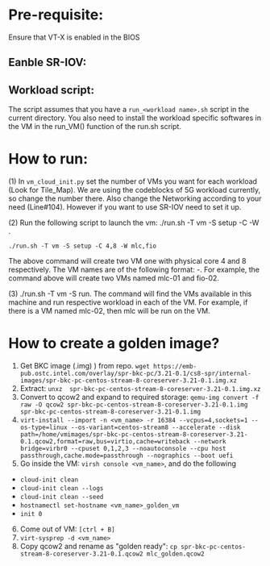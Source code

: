 # Pre-requisite: 
Ensure that VT-X is enabled in the BIOS
## Eanble SR-IOV:

## Workload script:
The script assumes that you have a `run_<workload name>.sh` script in the current directory. You also need to install the workload specific softwares in the VM in the run_VM() function of the run.sh script.
 
# How to run:
(1) In `vm_cloud_init.py` set the number of VMs you want for each workload (Look for Tile_Map). We are using the codeblocks of 5G workload currently, so change the number there. Also change the Networking according to your need (Line#104). However if you want to use SR-IOV need to set it up.

(2) Run the following script to launch the vm: ./run.sh -T vm -S setup -C <number of cpus for each vm> -W <list of workload names in lowercase>.
```
./run.sh -T vm -S setup -C 4,8 -W mlc,fio
```
The above command will create two VM one with physical core 4 and 8 respectively. The VM names are of the following format:  <workload-name>-<some id>. For example, the command above will create two VMs named mlc-01 and fio-02.

(3) ./run.sh -T vm -S run. The command will find the VMs available in this machine and run respective workload in each of the VM. For example, if there is a VM named mlc-02, then mlc will be run on the VM. 

# How to create a golden image?
  1. Get BKC image (.img) ) from repo. `wget https://emb-pub.ostc.intel.com/overlay/spr-bkc-pc/3.21-0.1/cs8-spr/internal-images/spr-bkc-pc-centos-stream-8-coreserver-3.21-0.1.img.xz`
  2. Extract: `unxz  spr-bkc-pc-centos-stream-8-coreserver-3.21-0.1.img.xz`
  3. Convert to qcow2 and expand to required storage: `qemu-img convert -f raw -O qcow2 spr-bkc-pc-centos-stream-8-coreserver-3.21-0.1.img spr-bkc-pc-centos-stream-8-coreserver-3.21-0.1.img`
  4. `virt-install --import -n <vm_name> -r 16384 --vcpus=4,sockets=1 --os-type=linux --os-variant=centos-stream8 --accelerate --disk path=/home/vmimages/spr-bkc-pc-centos-stream-8-coreserver-3.21-0.1.qcow2,format=raw,bus=virtio,cache=writeback --network bridge=virbr0 --cpuset 0,1,2,3 --noautoconsole --cpu host passthrough,cache.mode=passthrough --nographics --boot uefi`
  5. Go inside the VM: `virsh console <vm_name>`, and do the following
   - `cloud-init clean`
   - `cloud-init clean --logs`
   - `cloud-init clean --seed`
   - `hostnamectl set-hostname <vm_name>_golden_vm`
   - `init 0`
  6. Come out of VM: `[ctrl + B]`
  7. `virt-sysprep -d <vm_name>`
  8. Copy qcow2 and rename as "golden ready": `cp spr-bkc-pc-centos-stream-8-coreserver-3.21-0.1.qcow2 mlc_golden.qcow2`
